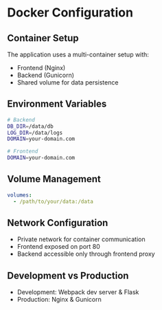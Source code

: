 # Docker Configuration

## Container Setup
The application uses a multi-container setup with:
- Frontend (Nginx)
- Backend (Gunicorn)
- Shared volume for data persistence

## Environment Variables
```bash
# Backend
DB_DIR=/data/db
LOG_DIR=/data/logs
DOMAIN=your-domain.com

# Frontend
DOMAIN=your-domain.com
```

## Volume Management
```yaml
volumes:
  - /path/to/your/data:/data
```

## Network Configuration
- Private network for container communication
- Frontend exposed on port 80
- Backend accessible only through frontend proxy

## Development vs Production
- Development: Webpack dev server & Flask
- Production: Nginx & Gunicorn
